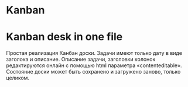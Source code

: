 # Kanban
 Kanban desk in one file
 ================================
 Простая реализация Канбан доски.
 Задачи имеют только дату в виде заголока и описание.
 Описание задачи, заголовки колонок редактируются онлайн с помощью html параметра «contenteditable».
 Состояние доски может быть сохранено и загружено заново, только целиком.
 
